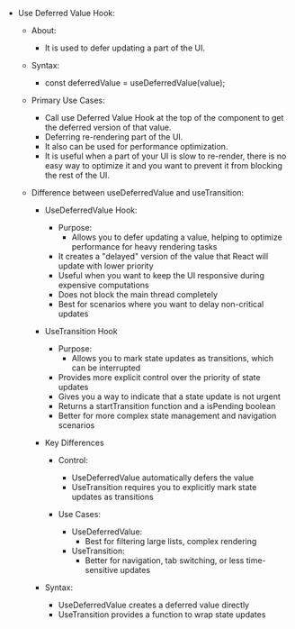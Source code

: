 
- Use Deferred Value Hook:
    - About:
        - It is used to defer updating a part of the UI.

    - Syntax:
        - const deferredValue = useDeferredValue(value);

    - Primary Use Cases:
        - Call use Deferred Value Hook at the top of the component to get the deferred version of that value.
        - Deferring re-rendering part of the UI.
        - It also can be used for performance optimization. 
        - It is useful when a part of your UI is slow to re-render, there is no easy way to optimize it and you want to prevent it from blocking the rest of the UI.

    - Difference between useDeferredValue and useTransition:
        - UseDeferredValue Hook:
            - Purpose: 
                - Allows you to defer updating a value, helping to optimize performance for heavy rendering tasks
            - It creates a "delayed" version of the value that React will update with lower priority
            - Useful when you want to keep the UI responsive during expensive computations
            - Does not block the main thread completely
            - Best for scenarios where you want to delay non-critical updates

        - UseTransition Hook
            - Purpose: 
                - Allows you to mark state updates as transitions, which can be interrupted
            - Provides more explicit control over the priority of state updates
            - Gives you a way to indicate that a state update is not urgent
            - Returns a startTransition function and a isPending boolean
            - Better for more complex state management and navigation scenarios

        - Key Differences
            - Control:
                - UseDeferredValue automatically defers the value
                - UseTransition requires you to explicitly mark state updates as transitions

            - Use Cases:
                - UseDeferredValue: 
                    - Best for filtering large lists, complex rendering
                - UseTransition: 
                    - Better for navigation, tab switching, or less time-sensitive updates

        - Syntax:
            - UseDeferredValue creates a deferred value directly
            - UseTransition provides a function to wrap state updates
